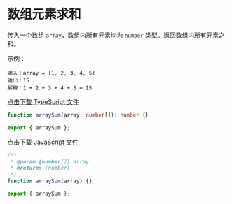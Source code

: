 # 数组元素求和

传入一个数组 `array`，数组内所有元素均为 `number` 类型。返回数组内所有元素之和。

示例：

```text
输入：array = [1, 2, 3, 4, 5]
输出：15
解释：1 + 2 + 3 + 4 + 5 = 15
```

<a href="./index.ts" download="array-sum">点击下载 TypeScript 文件</a>

```typescript
function arraySum(array: number[]): number {}

export { arraySum };
```

<a href="./index.js" download="array-sum">点击下载 JavaScript 文件</a>

```javascript
/**
 * @param {number[]} array
 * @returns {number}
 */
function arraySum(array) {}

export { arraySum };
```
